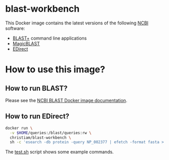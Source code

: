 # blast-workbench

This Docker image contains the latest versions of the following [NCBI](https://www.ncbi.nlm.nih.gov/) software:

* [BLAST+](https://www.ncbi.nlm.nih.gov/books/NBK279690/) command line applications
* [MagicBLAST](https://ncbi.github.io/magicblast/)
* [EDirect](https://dataguide.nlm.nih.gov/edirect/documentation.html)

# How to use this image?

## How to run BLAST?

Please see the [NCBI BLAST Docker image documentation](https://hub.docker.com/r/christiam/blast/).

## How to run EDirect?

  ```bash
  docker run \
    -v $HOME/queries:/blast/queries:rw \
    christiam/blast-workbench \
    sh -c 'esearch -db protein -query NP_002377 | efetch -format fasta > /blast/queries/NP_002377.fsa'
  ```


The [test.sh](./test.sh) script shows some example commands.
